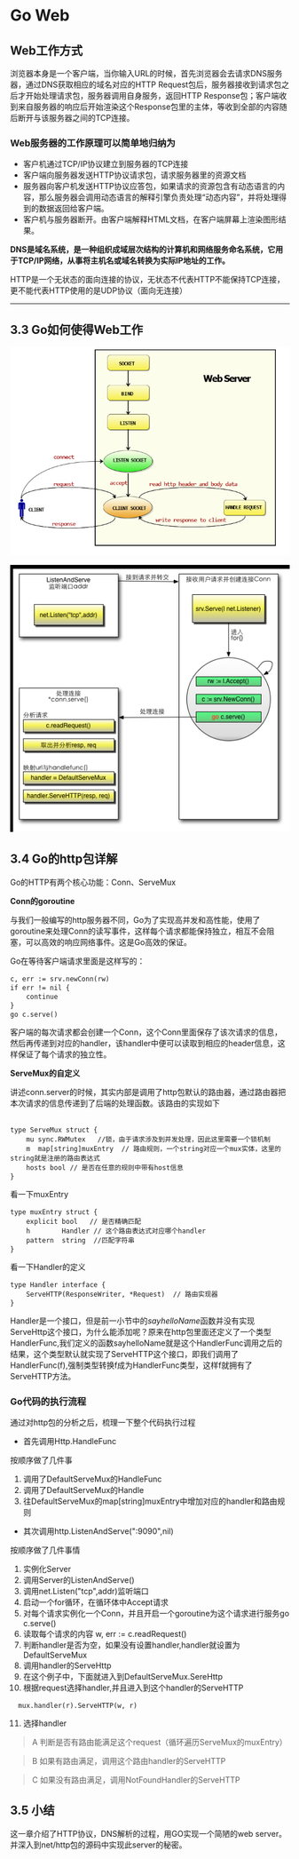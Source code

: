 # Go Web

## Web工作方式

浏览器本身是一个客户端，当你输入URL的时候，首先浏览器会去请求DNS服务器，通过DNS获取相应的域名对应的HTTP Request包后，服务器接收到请求包之后才开始处理请求包，服务器调用自身服务，返回HTTP Response包；客户端收到来自服务器的响应后开始渲染这个Response包里的主体，等收到全部的内容随后断开与该服务器之间的TCP连接。

### Web服务器的工作原理可以简单地归纳为

- 客户机通过TCP/IP协议建立到服务器的TCP连接
- 客户端向服务器发送HTTP协议请求包，请求服务器里的资源文档
- 服务器向客户机发送HTTP协议应答包，如果请求的资源包含有动态语言的内容，那么服务器会调用动态语言的解释引擎负责处理“动态内容”，并将处理得到的数据返回给客户端。
- 客户机与服务器断开。由客户端解释HTML文档，在客户端屏幕上渲染图形结果。

**DNS是域名系统，是一种组织成域层次结构的计算机和网络服务命名系统，它用于TCP/IP网络，从事将主机名或域名转换为实际IP地址的工作。**

HTTP是一个无状态的面向连接的协议，无状态不代表HTTP不能保持TCP连接，更不能代表HTTP使用的是UDP协议（面向无连接）

***

## 3.3 Go如何使得Web工作

![http包运行机制](./http包运行机制.png)

![http处理机制](./http处理机制.png)

## 3.4 Go的http包详解

Go的HTTP有两个核心功能：Conn、ServeMux

**Conn的goroutine**

与我们一般编写的http服务器不同，Go为了实现高并发和高性能，使用了goroutine来处理Conn的读写事件，这样每个请求都能保持独立，相互不会阻塞，可以高效的响应网络事件。这是Go高效的保证。

Go在等待客户端请求里面是这样写的：

```
c, err := srv.newConn(rw)
if err != nil {
    continue
}
go c.serve()
```
客户端的每次请求都会创建一个Conn，这个Conn里面保存了该次请求的信息，然后再传递到对应的handler，该handler中便可以读取到相应的header信息，这样保证了每个请求的独立性。

**ServeMux的自定义**

讲述conn.server的时候，其实内部是调用了http包默认的路由器，通过路由器把本次请求的信息传递到了后端的处理函数。该路由的实现如下

```

type ServeMux struct {
	mu sync.RWMutex   //锁，由于请求涉及到并发处理，因此这里需要一个锁机制
	m  map[string]muxEntry  // 路由规则，一个string对应一个mux实体，这里的string就是注册的路由表达式
	hosts bool // 是否在任意的规则中带有host信息
}
```

看一下muxEntry
```
type muxEntry struct {
	explicit bool   // 是否精确匹配
	h        Handler // 这个路由表达式对应哪个handler
	pattern  string  //匹配字符串
}
```
看一下Handler的定义
```
type Handler interface {
	ServeHTTP(ResponseWriter, *Request)  // 路由实现器
}
```

Handler是一个接口，但是前一小节中的*sayhelloName*函数并没有实现ServeHttp这个接口，为什么能添加呢？原来在http包里面还定义了一个类型HandlerFunc,我们定义的函数sayhelloName就是这个HandlerFunc调用之后的结果，这个类型默认就实现了ServeHTTP这个接口，即我们调用了HandlerFunc(f),强制类型转换f成为HandlerFunc类型，这样f就拥有了ServeHTTP方法。

### Go代码的执行流程

通过对http包的分析之后，梳理一下整个代码执行过程

- 首先调用Http.HandleFunc

按顺序做了几件事

1. 调用了DefaultServeMux的HandleFunc
2. 调用了DefaultServeMux的Handle
3. 往DefaultServeMux的map[string]muxEntry中增加对应的handler和路由规则

- 其次调用http.ListenAndServe(":9090",nil)

按顺序做了几件事情

1. 实例化Server
2. 调用Server的ListenAndServe()
3. 调用net.Listen("tcp",addr)监听端口
4. 启动一个for循环，在循环体中Accept请求
5. 对每个请求实例化一个Conn，并且开启一个goroutine为这个请求进行服务go c.serve()
6. 读取每个请求的内容 w, err := c.readRequest()
7. 判断handler是否为空，如果没有设置handler,handler就设置为DefaultServeMux
8. 调用handler的ServeHttp
9. 在这个例子中，下面就进入到DefaultServeMux.SereHttp
10. 根据request选择handler,并且进入到这个handler的ServeHTTP

```
  mux.handler(r).ServeHTTP(w, r)
```
11. 选择handler

> A 判断是否有路由能满足这个request（循环遍历ServeMux的muxEntry）

> B 如果有路由满足，调用这个路由handler的ServeHTTP

> C 如果没有路由满足，调用NotFoundHandler的ServeHTTP

## 3.5 小结

这一章介绍了HTTP协议，DNS解析的过程，用GO实现一个简陋的web server。并深入到net/http包的源码中实现此server的秘密。